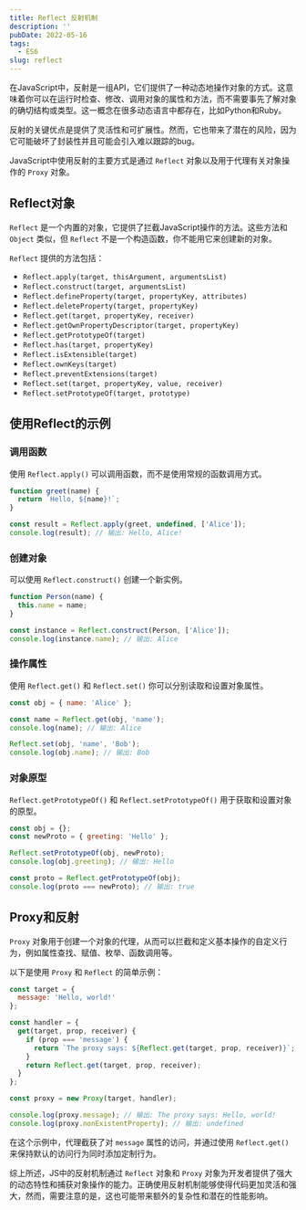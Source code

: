 ```yaml
---
title: Reflect 反射机制
description: ''
pubDate: 2022-05-16
tags:
  - ES6
slug: reflect
---
```


在JavaScript中，反射是一组API，它们提供了一种动态地操作对象的方式。这意味着你可以在运行时检查、修改、调用对象的属性和方法，而不需要事先了解对象的确切结构或类型。这一概念在很多动态语言中都存在，比如Python和Ruby。

反射的关键优点是提供了灵活性和可扩展性。然而，它也带来了潜在的风险，因为它可能破坏了封装性并且可能会引入难以跟踪的bug。

JavaScript中使用反射的主要方式是通过 `Reflect` 对象以及用于代理有关对象操作的 `Proxy` 对象。

## Reflect对象

`Reflect` 是一个内置的对象，它提供了拦截JavaScript操作的方法。这些方法和 `Object` 类似，但 `Reflect` 不是一个构造函数，你不能用它来创建新的对象。

`Reflect` 提供的方法包括：

- `Reflect.apply(target, thisArgument, argumentsList)`
- `Reflect.construct(target, argumentsList)`
- `Reflect.defineProperty(target, propertyKey, attributes)`
- `Reflect.deleteProperty(target, propertyKey)`
- `Reflect.get(target, propertyKey, receiver)`
- `Reflect.getOwnPropertyDescriptor(target, propertyKey)`
- `Reflect.getPrototypeOf(target)`
- `Reflect.has(target, propertyKey)`
- `Reflect.isExtensible(target)`
- `Reflect.ownKeys(target)`
- `Reflect.preventExtensions(target)`
- `Reflect.set(target, propertyKey, value, receiver)`
- `Reflect.setPrototypeOf(target, prototype)`

## 使用Reflect的示例

### 调用函数

使用 `Reflect.apply()` 可以调用函数，而不是使用常规的函数调用方式。

```js
function greet(name) {
  return `Hello, ${name}!`;
}

const result = Reflect.apply(greet, undefined, ['Alice']);
console.log(result); // 输出: Hello, Alice!
```

### 创建对象

可以使用 `Reflect.construct()` 创建一个新实例。

```js
function Person(name) {
  this.name = name;
}

const instance = Reflect.construct(Person, ['Alice']);
console.log(instance.name); // 输出: Alice
```

### 操作属性

使用 `Reflect.get()` 和 `Reflect.set()` 你可以分别读取和设置对象属性。

```js
const obj = { name: 'Alice' };

const name = Reflect.get(obj, 'name');
console.log(name); // 输出: Alice

Reflect.set(obj, 'name', 'Bob');
console.log(obj.name); // 输出: Bob
```

### 对象原型

`Reflect.getPrototypeOf()` 和 `Reflect.setPrototypeOf()` 用于获取和设置对象的原型。

```js
const obj = {};
const newProto = { greeting: 'Hello' };

Reflect.setPrototypeOf(obj, newProto);
console.log(obj.greeting); // 输出: Hello

const proto = Reflect.getPrototypeOf(obj);
console.log(proto === newProto); // 输出: true
```

## Proxy和反射

`Proxy` 对象用于创建一个对象的代理，从而可以拦截和定义基本操作的自定义行为，例如属性查找、赋值、枚举、函数调用等。

以下是使用 `Proxy` 和 `Reflect` 的简单示例：

```js
const target = {
  message: 'Hello, world!'
};

const handler = {
  get(target, prop, receiver) {
    if (prop === 'message') {
      return `The proxy says: ${Reflect.get(target, prop, receiver)}`;
    }
    return Reflect.get(target, prop, receiver);
  }
};

const proxy = new Proxy(target, handler);

console.log(proxy.message); // 输出: The proxy says: Hello, world!
console.log(proxy.nonExistentProperty); // 输出: undefined
```

在这个示例中，代理截获了对 `message` 属性的访问，并通过使用 `Reflect.get()` 来保持默认的访问行为同时添加定制行为。

综上所述，JS中的反射机制通过 `Reflect` 对象和 `Proxy` 对象为开发者提供了强大的动态特性和捕获对象操作的能力。正确使用反射机制能够使得代码更加灵活和强大，然而，需要注意的是，这也可能带来额外的复杂性和潜在的性能影响。